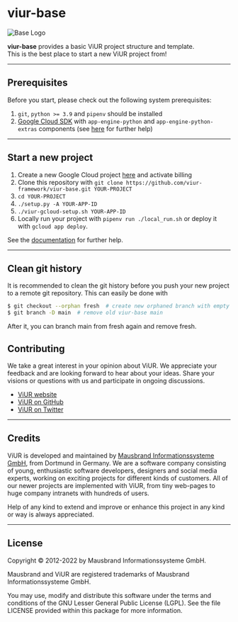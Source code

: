 # viur-base
![Base Logo](assets/img/base-logo.webp)

**viur-base** provides a basic ViUR project structure and template.<br>
This is the best place to start a new ViUR project from!

---

## Prerequisites

Before you start, please check out the following system prerequisites:

1. `git`, `python >= 3.9` and `pipenv` should be installed
2. [Google Cloud SDK](https://cloud.google.com/sdk/docs/install) with `app-engine-python` and `app-engine-python-extras` components (see [here](https://docs.viur.dev/latest/start.html#prerequisites) for further help)

---

## Start a new project

1. Create a new Google Cloud project [here](https://console.cloud.google.com/projectcreate) and activate billing
2. Clone this repository with `git clone https://github.com/viur-framework/viur-base.git YOUR-PROJECT`
3. `cd YOUR-PROJECT`
4. `./setup.py -A YOUR-APP-ID`
5. `./viur-gcloud-setup.sh YOUR-APP-ID`
6. Locally run your project with `pipenv run ./local_run.sh` or deploy it with `gcloud app deploy`.

See the [documentation](https://docs.viur.dev/latest/start.html#first-startup) for further help.

---

## Clean git history

It is recommended to clean the git history before you push your new project to a remote git repository. This can easily be done with

```bash
$ git checkout --orphan fresh  # create new orphaned branch with empty history
$ git branch -D main  # remove old viur-base main
```

After it, you can branch main from fresh again and remove fresh.

## Contributing

We take a great interest in your opinion about ViUR. We appreciate your feedback and are looking forward to hear about your ideas. Share your visions or questions with us and participate in ongoing discussions.

- [ViUR website](https://www.viur.dev)
- [ViUR on GitHub](https://github.com/viur-framework)
- [ViUR on Twitter](https://twitter.com/weloveViUR)

---

## Credits

ViUR is developed and maintained by [Mausbrand Informationssysteme GmbH](https://www.mausbrand.de/en), from Dortmund in Germany. We are a software company consisting of young, enthusiastic software developers, designers and social media experts, working on exciting projects for different kinds of customers. All of our newer projects are implemented with ViUR, from tiny web-pages to huge company intranets with hundreds of users.

Help of any kind to extend and improve or enhance this project in any kind or way is always appreciated.

---

## License

Copyright © 2012-2022 by Mausbrand Informationssysteme GmbH.

Mausbrand and ViUR are registered trademarks of Mausbrand Informationssysteme GmbH.

You may use, modify and distribute this software under the terms and conditions of the GNU Lesser General Public License (LGPL).
See the file LICENSE provided within this package for more information.
